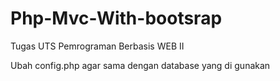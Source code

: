 # Php-Mvc-With-bootsrap
Tugas UTS Pemrograman Berbasis WEB II 

Ubah config.php agar sama dengan database yang di gunakan
